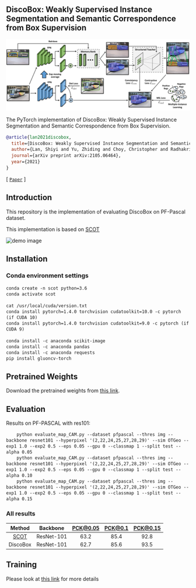 ## DiscoBox: Weakly Supervised Instance Segmentation and Semantic Correspondence from Box Supervision

<div align="center">
  <img src="resources/discobox-arch.png" width="600"/>
</div>

The PyTorch implementation of DiscoBox: Weakly Supervised Instance Segmentation and Semantic Correspondence from Box Supervision.


```BibTeX
@article{lan2021discobox,
  title={DiscoBox: Weakly Supervised Instance Segmentation and Semantic Correspondence from Box Supervision},
  author={Lan, Shiyi and Yu, Zhiding and Choy, Christopher and Radhakrishnan, Subhashree and Liu, Guilin and Zhu, Yuke and Davis, Larry S and Anandkumar, Anima},
  journal={arXiv preprint arXiv:2105.06464},
  year={2021}
}
```

[ [`Paper`](https://arxiv.org/abs/2105.06464) ] 

## Introduction

This repository is the implementation of evaluating DiscoBox on PF-Pascal dataset.

This implementation is based on [SCOT](https://github.com/csyanbin/SCOT)


![demo image](resources/discobox-intro.png)




## Installation

### Conda environment settings

    conda create -n scot python=3.6
    conda activate scot

    cat /usr/local/cuda/version.txt
    conda install pytorch=1.4.0 torchvision cudatoolkit=10.0 -c pytorch (if CUDA 10) 
    conda install pytorch=1.4.0 torchvision cudatoolkit=9.0 -c pytorch (if CUDA 9) 
    
    conda install -c anaconda scikit-image
    conda install -c anaconda pandas
    conda install -c anaconda requests
    pip install gluoncv-torch
    
## Pretrained Weights

Download the pretrained weights from [this link](https://drive.google.com/drive/u/6/folders/1LCWVpGvDOwgNcAJowsLBJ9E656iT0aVv).

## Evaluation

Results on PF-PASCAL with res101:

```
    python evaluate_map_CAM.py --dataset pfpascal --thres img --backbone resnet101 --hyperpixel '(2,22,24,25,27,28,29)' --sim OTGeo --exp1 1.0 --exp2 0.5 --eps 0.05 --gpu 0 --classmap 1 --split test --alpha 0.05
    python evaluate_map_CAM.py --dataset pfpascal --thres img --backbone resnet101 --hyperpixel '(2,22,24,25,27,28,29)' --sim OTGeo --exp1 1.0 --exp2 0.5 --eps 0.05 --gpu 0 --classmap 1 --split test --alpha 0.10
    python evaluate_map_CAM.py --dataset pfpascal --thres img --backbone resnet101 --hyperpixel '(2,22,24,25,27,28,29)' --sim OTGeo --exp1 1.0 --exp2 0.5 --eps 0.05 --gpu 0 --classmap 1 --split test --alpha 0.15
```

### All results


|  Method  |  Backbone  | PCK@0.05 | PCK@0.1 | PCK@0.15 |
|:--------:|:----------:|:--------:|:-------:|:--------:|
|   [SCOT](https://github.com/csyanbin/SCOT)   | ResNet-101 |     63.2   |    85.4   |      92.8    |\
| DiscoBox | ResNet-101 |   62.7     |    85.6   |     93.5    |

## Training

Please look at [this link](https://github.com/voidrank/DiscoBox) for more details
